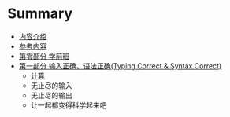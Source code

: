 # Summary

* [内容介绍](README.md)
* [参考内容](reference.md)
* [第零部分 学前班](chapter0/chapter0content.md)
* [第一部分 输入正确、语法正确(Typing Correct & Syntax Correct)](chapter1/README.md)
   * [计算](chapter1/calculate_1.md)
   * 无止尽的输入
   * 无止尽的输出
   * 让一起都变得科学起来吧

